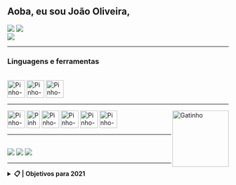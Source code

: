 <h2>Aoba, eu sou João Oliveira,</h2>
<img src="https://discord.c99.nl/widget/theme-1/699416429338034268.png" />
<a href="https://github.com/jvopinho">
  <img src="https://github-readme-stats.vercel.app/api?username=jvopinho&show_icons=true&theme=tokyonight" /><br>
  <img src="https://github-readme-stats.vercel.app/api/top-langs/?username=jvopinho&layout=compact&langs_count=16&theme=tokyonight" />
</a>
<hr/>
<div><h3>Linguagens e ferramentas</h3><br> 
  <img align="center" alt="Pinho-Js" width="40" height="40" src="https://media.discordapp.net/attachments/826844594464489494/856230935606722560/javascript-original.png" style="max-width:100%;">
  <img align="center" alt="Pinho-HTML" width="40" height="40" src="https://media.discordapp.net/attachments/826844594464489494/856231028980580432/html5-original-wordmark.png" style="max-width:100%;">
  <img align="center" alt="Pinho-CSS" width="40" height="40" src="https://media.discordapp.net/attachments/826844594464489494/856231006775803934/css3-original-wordmark.png" style="max-width:100%;">
   <hr/>
  <img align="center" alt="Pinho-NodeJs" width="40" height="40" src="https://media.discordapp.net/attachments/826844594464489494/856218642379046962/nodejs-original-wordmark.png" style="max-width:100%;">
  <img align="center" alt="Pinho-Firebase" width="30" height="40" src="https://media.discordapp.net/attachments/826844594464489494/856230984898314300/68747470733a2f2f6170706d6173746572732e696f2f7374617469632f66697265626173652d6c6f676f2d63323462366239.png?width=364&height=500" style="max-width:100%;">
  <img align="center" alt="Pinho-EJS" width="40" height="40" src="https://media.discordapp.net/attachments/826844594464489494/856218212571414568/68747470733a2f2f616c7465726e6174697665746f6170702e636f6d2f77702d636f6e74656e742f75706c6f6164732f3230.png" style="max-width:100%;">
  <img align="center" alt="Pinho-EJS" width="40" height="40" src="https://media.discordapp.net/attachments/826844594464489494/863241114521436180/effe8a64-c52a-4983-aedb-91b5e432027f.png" style="max-width:100%;">
  <img align="center" alt="Pinho-EJS" width="40" height="40" src="https://media.discordapp.net/attachments/826844594464489494/866789397533294682/react-47ce6e77f039020ee2e76a10c1e988e9.png?width=499&height=499" style="max-width:100%;">
  <img align="center" alt="Pinho-EJS" width="40" height="40" src="https://media.discordapp.net/attachments/826844594464489494/866788988538585128/68747470733a2f2f6b617573747562682e6465762f696d672f6e6578746a732e36333338653362312e706e67.png?width=455&height=499" style="max-width:100%;">
  <img align="right" alt="Gatinho" src="https://media.discordapp.net/attachments/826844594464489494/870075659848912936/68747470733a2f2f7061312e6e61727669692e636f6d2f363538302f38303938633665393230373337363838396565623035.gif" height="128" width="128">
</div>
<hr/>
<div><br>
  <a href="https://www.youtube.com/channel/UCcx96QJun599YzCrf2Z--lw" rel="nofollow"><img src="https://img.shields.io/badge/YouTube-FF0000?style=for-the-badge&logo=youtube&logoColor=white" style="max-width:100%;"></a>
  <a href="https://discord.gg/8K6Zry9Crx" rel="nofollow"><img src="https://img.shields.io/badge/Discord-4169E1?style=for-the-badge&logo=discord&logoColor=white" style="max-width:100%;"></a>
  <a href="https://twitter.com/jvopinho" rel="nofollow"><img src="https://img.shields.io/badge/Twitter-1DA1F2?style=for-the-badge&logo=twitter&logoColor=white" style="max-width:100%;"></a>
</div>
<hr/>
<details>
    <summary><strong>📋 | Objetivos para 2021</strong></summary>
    <ul>
        <li>[x] • EJS ⚙️</li>
        <li>[x] • React e Next.js 📘</li>
        <li>[ ] • Publicar uma package npm 📕</li>
        <li>[ ] • TypeScript 🔮</li>
        <li>[ ] • SCSS 🎨</li>
        <li>[ ] • MongoDB 🥭</li>
    </ul>
</details>
